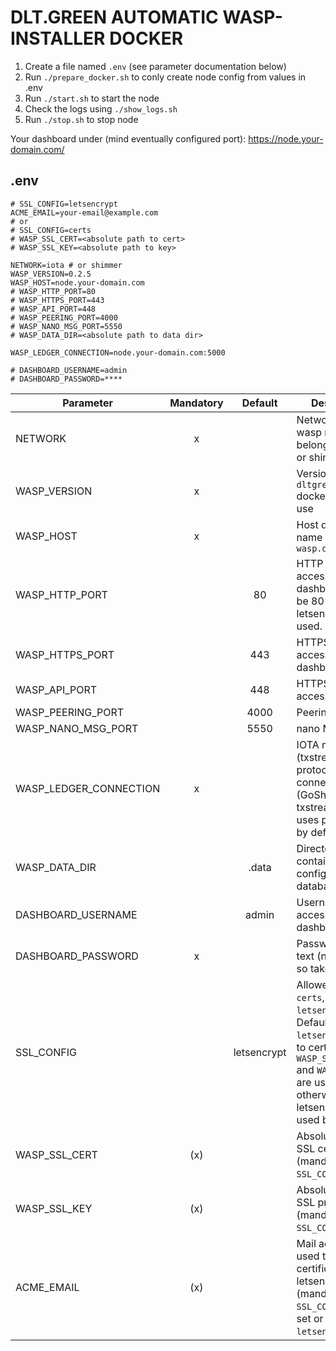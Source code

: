 # DLT.GREEN AUTOMATIC WASP-INSTALLER DOCKER

1. Create a file named `.env` (see parameter documentation below)
2. Run `./prepare_docker.sh` to conly create node config from values in .env
3. Run `./start.sh` to start the node
4. Check the logs using `./show_logs.sh`
5. Run `./stop.sh` to stop node

Your dashboard under (mind eventually configured port):
https://node.your-domain.com/
## .env

```
# SSL_CONFIG=letsencrypt
ACME_EMAIL=your-email@example.com
# or
# SSL_CONFIG=certs
# WASP_SSL_CERT=<absolute path to cert>
# WASP_SSL_KEY=<absolute path to key>

NETWORK=iota # or shimmer
WASP_VERSION=0.2.5
WASP_HOST=node.your-domain.com
# WASP_HTTP_PORT=80
# WASP_HTTPS_PORT=443
# WASP_API_PORT=448
# WASP_PEERING_PORT=4000
# WASP_NANO_MSG_PORT=5550
# WASP_DATA_DIR=<absolute path to data dir>

WASP_LEDGER_CONNECTION=node.your-domain.com:5000

# DASHBOARD_USERNAME=admin
# DASHBOARD_PASSWORD=****
```

| Parameter              | Mandatory |   Default   | Description                                                                                                                                                           |
| ---------------------- | :-------: | :---------: | --------------------------------------------------------------------------------------------------------------------------------------------------------------------- |
| NETWORK                |     x     |             | Network this wasp note belongs to (iota or shimmer)                                                                                                                   |
| WASP_VERSION           |     x     |             | Version of `dltgreen/wasp` docker image to use                                                                                                                        |
| WASP_HOST              |     x     |             | Host domain name e.g. `wasp.dlt.green`                                                                                                                                |
| WASP_HTTP_PORT         |           |     80      | HTTP port to access dashboard. Must be 80 if letsencrypt is used.                                                                                                     |
| WASP_HTTPS_PORT        |           |     443     | HTTPS port to access dashboard                                                                                                                                        |
| WASP_API_PORT          |           |     448     | HTTPS port to access webapi.                                                                                                                                          |
| WASP_PEERING_PORT      |           |    4000     | Peering port                                                                                                                                                          |
| WASP_NANO_MSG_PORT     |           |    5550     | nano MSG port                                                                                                                                                         |
| WASP_LEDGER_CONNECTION |     x     |             | IOTA node url (txstream protocol) to connect to (GoShimmer txstream plugin uses port 5000 by default)                                                                 |
| WASP_DATA_DIR          |           |    .data    | Directory containing configuration, database etc.                                                                                                                     |
| DASHBOARD_USERNAME     |           |    admin    | Username to access dashboard                                                                                                                                          |
| DASHBOARD_PASSWORD     |     x     |             | Password in clear text (not hashed, so take care!!!)                                                                                                                  |
| SSL_CONFIG             |           | letsencrypt | Allowed values: `certs`, `letsencrypt`. Default: `letsencrypt`. If set to certs `WASP_SSL_CERT` and `WASP_SSL_KEY` are used otherwise letsencrypt is used by default. |
| WASP_SSL_CERT          |    (x)    |             | Absolute path to SSL certificate (mandatory if `SSL_CONFIG=certs`)                                                                                                    |
| WASP_SSL_KEY           |    (x)    |             | Absolute path to SSL private key (mandatory if `SSL_CONFIG=certs`)                                                                                                    |
| ACME_EMAIL             |    (x)    |             | Mail address used to fetch SSL certificate from letsencrypt (mandatory if `SSL_CONFIG` not set or is set to `letsencrypt`).                                           |
